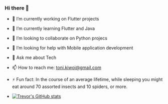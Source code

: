 ### Hi there 👋


- 🔭 I’m currently working on Flutter projects
- 🌱 I’m currently learning Flutter and Java
- 👯 I’m looking to collaborate on Python projecs
- 🤔 I’m looking for help with Mobile application development
- 💬 Ask me about Tech
- 📫 How to reach me: toni.kiwoi@gmail.com
- ⚡ Fun fact: In the course of an average lifetime, while sleeping you might eat around 70 assorted insects and 10 spiders, or more.

- [![Trevor's GitHub stats](https://github-readme-stats.vercel.app/api?username=kugelschreiber1)](https://github.com/anuraghazra/github-readme-stats)
